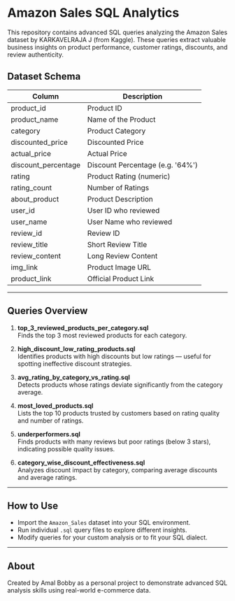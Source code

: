 # Amazon Sales SQL Analytics

This repository contains advanced SQL queries analyzing the Amazon Sales dataset by KARKAVELRAJA J (from Kaggle). These queries extract valuable business insights on product performance, customer ratings, discounts, and review authenticity.

## Dataset Schema

| Column             | Description                                  |
|--------------------|----------------------------------------------|
| product_id         | Product ID                                  |
| product_name       | Name of the Product                         |
| category           | Product Category                            |
| discounted_price   | Discounted Price                            |
| actual_price       | Actual Price                               |
| discount_percentage| Discount Percentage (e.g. '64%')           |
| rating            | Product Rating (numeric)                    |
| rating_count      | Number of Ratings                           |
| about_product     | Product Description                         |
| user_id           | User ID who reviewed                        |
| user_name         | User Name who reviewed                      |
| review_id         | Review ID                                   |
| review_title      | Short Review Title                          |
| review_content    | Long Review Content                         |
| img_link          | Product Image URL                           |
| product_link      | Official Product Link                       |

---

## Queries Overview

1. **top_3_reviewed_products_per_category.sql**  
   Finds the top 3 most reviewed products for each category.

2. **high_discount_low_rating_products.sql**  
   Identifies products with high discounts but low ratings — useful for spotting ineffective discount strategies.

3. **avg_rating_by_category_vs_rating.sql**  
   Detects products whose ratings deviate significantly from the category average.

4. **most_loved_products.sql**  
   Lists the top 10 products trusted by customers based on rating quality and number of ratings.

5. **underperformers.sql**  
   Finds products with many reviews but poor ratings (below 3 stars), indicating possible quality issues.

6. **category_wise_discount_effectiveness.sql**  
   Analyzes discount impact by category, comparing average discounts and average ratings.

---

## How to Use

- Import the `Amazon_Sales` dataset into your SQL environment.
- Run individual `.sql` query files to explore different insights.
- Modify queries for your custom analysis or to fit your SQL dialect.

---

## About

Created by Amal Bobby as a personal project to demonstrate advanced SQL analysis skills using real-world e-commerce data.
